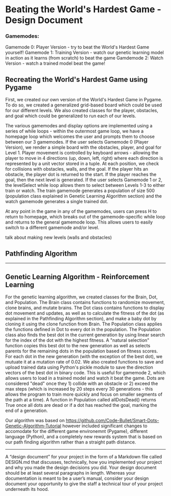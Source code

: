 # Beating the World's Hardest Game - Design Document

### Gamemodes:
Gamemode 0: Player Version - try to beat the World's Hardest Game yourself!
Gamemode 1: Training Version - watch our genetic learning model in action as it learns (from scratch) to beat the game
Gamdemode 2: Watch Version - watch a trained model beat the game!

## Recreating the World's Hardest Game using Pygame

First, we created our own version of the World's Hardest Game in Pygame. To do so, we created a generalized grid-based board which could be used for our different levels. We also created classes for the player, obstacles, and goal which could be generalized to run each of our levels. 

The various gamemodes and display options are implemented using a series of while loops - within the outermost game loop, we have a homepage loop which welcomes the user and prompts them to choose between our 3 gamemodes. If the user selects Gamemode 0 (Player Version), we render a simple board with the obstacles, player, and goal for Level 1. Player movement is controlled by keyboard arrows - allowing the player to move in 4 directions (up, down, left, right) where each direction is represented by a unit vector stored in a tuple. At each position, we check for collisions with obstacles, walls, and the goal. If the player hits an obstacle, the player dot is returned to the start. If the player reaches the goal, then the next level is generated. If the user selects Gamemode 1 or 2, the levelSelect while loop allows them to select between Levels 1-3 to either train or watch. The train gamemode generates a population of size 500 (population class explained in Genetic Learning Algorithm section) and the watch gamemode generates a single trained dot. 

At any point in the game in any of the gamemodes, users can press H to return to homepage, which breaks out of the gamemode-specific while loop and returns to the general gamemode loop. This allows users to easily switch to a different gamemode and/or level.

talk about making new levels (walls and obstacles)

## Pathfinding Algorithm

---

## Genetic Learning Algorithm - Reinforcement Learning

For the genetic learning algorithm, we created classes for the Brain, Dot, and Population. The Brain class contains functions to randomize movement, clone brains, and mutate brains. The Dot class contains functions to display dot movement and updates, as well as to calculate the fitness of the dot (as explained in the Pathfinding Algorithm section), and make a baby dot by cloning it using the clone function from Brain. The Population class applies the functions defined in Dot to every dot in the population. The Population class also finds the best dot in the current generation by using linear search for the index of the dot with the highest fitness. A "natural selection" function copies this best dot to the new generation as well as selects parents for the remaining dots in the population based on fitness scores. For each dot in the new generation (with the exception of the best dot), we mutuate it at a mutation rate of 0.02. We also created functions to save and upload trained data using Python's pickle module to save the direction vectors of the best dot in binary code. This is useful for gamemode 2, which allows users to load in a trained model and watch it beat the game. Dots are considered "dead" once they 1) collide with an obstacle or 2) exceed the max steps (which is increased by 20 steps every 30 generations - this allows the program to train more quickly and focus on smaller segments of the path at a time). A function in Population called allDotsDead() returns True once all dots are dead or if a dot has reached the goal, marking the end of a generation.

Our algorithm was based on https://github.com/Code-Bullet/Smart-Dots-Genetic-Algorithm-Tutorial however included significant changes to accomodate for the different game environemnt (Pygame), different language (Python), and a completely new rewards system that is based on our path finding algorithm rather than a straight path distance. 

---

A “design document” for your project in the form of a Markdown file called DESIGN.md that discusses, technically, how you implemented your project and why you made the design decisions you did. Your design document should be at least several paragraphs in length. Whereas your documentation is meant to be a user’s manual, consider your design document your opportunity to give the staff a technical tour of your project underneath its hood.
